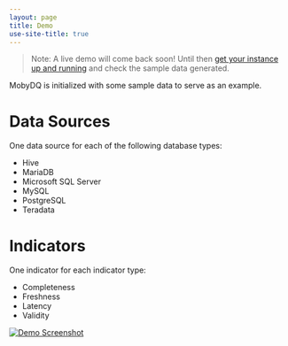 ```yaml
---
layout: page
title: Demo
use-site-title: true
---
```


> Note: A live demo will come back soon! Until then [get your instance up and running](/pages/gettingstarted) and check the sample data generated.

MobyDQ is initialized with some sample data to serve as an example.

# Data Sources

One data source for each of the following database types:

-   Hive
-   MariaDB
-   Microsoft SQL Server
-   MySQL
-   PostgreSQL
-   Teradata

# Indicators

One indicator for each indicator type:

-   Completeness
-   Freshness
-   Latency
-   Validity

[![Demo Screenshot](https://ubisoftinc.github.io/mobydq/img/demo_screenshot.png)](https://ubisoftinc.github.io/mobydq/img/demo_screenshot.png)
